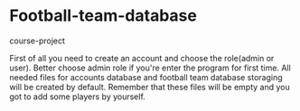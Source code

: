 # Football-team-database
course-project


First of all you need to create an account and choose the role(admin or user).
Better choose admin role if you're enter the program for first time.
All needed files for accounts database and football team database storaging will be created by default.
Remember that these files will be empty and you got to add some players by yourself.
